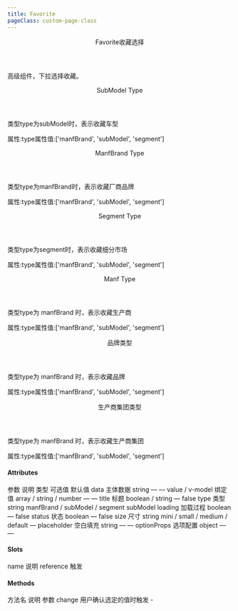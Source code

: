 ```yaml
---
title: Favorite
pageClass: custom-page-class
---
```


<ClientOnly>
<Common-code-format>

  <div slot="componentNameTitle" class="component">
    <header class="component-name">
      Favorite收藏选择
    </header>
    <p class="component-text">
      高级组件，下拉选择收藏。
    </p>
  </div>

  <div slot="description">
    <header class="iw-description-title">
      SubModel Type
    </header>
    <p class="iw-description-text">
      类型type为subModel时，表示收藏车型
    </p>
  </div>

  <div slot="showComponents" class="iw-show-component">
    <Favorite-demo1/>
  </div>

  <section slot="paraDescription" class="iw-code-description">
    <p class="iw-paraStyle-wrapper">
        属性:<span class="iw-paraStyle">type</span>属性值:<span class="iw-paraStyle">['manfBrand', 'subModel', 'segment']</span>
    </p>
  </section>

  <highlight-code class="codeStyle" slot="showCode" lang="vue">
    <template>
      <div>
        <iw-favorite
          v-model="value"
          :data="data"
          :type-data="typeData"
          :show-search="true"
          type="subModel"
          is-modal
          title="车型"
          size="mini"
          require
          placement="bottomLeft"
          @save="handleSave"
          @change="handleChange"
        >
          <iw-button slot="reference" type="primary" size="mini">管理收藏车型</iw-button>
          <span slot="desc" class="iw-favorite__desc">
            <abbr class="font-blue">■ 国产 </abbr>
            <abbr class="font-orange">■ 进口</abbr>
          </span>
        </iw-favorite>
        <iw-favorite
          v-model="value2"
          :data="data"
          :showFolder="false"
          :type-data="typeData"
          :show-search="true"
          :append-to-body="false"
          type="subModel"
          title="车型"
          size="mini"
          require
          placement="bottomLeft"
          style="width: 120px;"
          @save="handleSave"
          @change="handleChange2"
        >
          <span slot="desc" class="iw-favorite__desc">
            <abbr class="font-blue">■ 国产 </abbr>
            <abbr class="font-orange">■ 进口</abbr>
          </span>
        </iw-favorite>
      </div>
    </template>
    <script>
    import { data } from '../../data/get-favorite-submodel'
    import { data as submodel } from '../../data/get-submodel'
    export default {
      name: '',
      data() {
        return {
          value: '',
          value2: '',
          data: [],
          typeData: []
        }
      },
      mounted() {
        this.data = data
        this.typeData = submodel
      },
      methods: {
        handleChange(value) {
          console.log('value', value)
          this.value = value
        },
        handleChange2(value) {
          console.log('value', value)
          this.value2 = value
        },
        handleSave(data) {
          this.data = data
        }
      }
    }
    </script>
    <script>
      export const data = [
        {
          'key': 1009,
          'value': '默认竞争圈',
          'selected': true,
          'disabledChildren': [
            {
              'key': 61,
              'value': 'A1'
            }
          ],
          'children': [
            {
              'key': 431,
              'value': '宝来',
              'remark': '国产'
            },
            {
              'key': 606,
              'value': '卡罗拉',
              'remark': '国产'
            },
            {
              'key': 748,
              'value': '奇骏',
              'remark': '国产'
            },
            {
              'key': 828,
              'value': '速腾',
              'remark': '国产'
            },
            {
              'key': 5431,
              'value': '朗逸Plus',
              'remark': '国产'
            },
            {
              'key': 837,
              'value': '思域',
              'remark': '国产'
            },
            {
              'key': 888,
              'value': '逍客',
              'remark': '国产'
            },
            {
              'key': 903,
              'value': '轩逸经典',
              'remark': '国产'
            },
            {
              'key': 925,
              'value': '英朗',
              'remark': '国产'
            },
            {
              'key': 830,
              'value': '桑塔纳',
              'remark': '国产'
            },
            {
              'key': 1144,
              'value': "CLK级",
              'remark': '进口'
            }
          ]
        }
      ]
    </script>
  </highlight-code>
</Common-code-format>
</ClientOnly>

<ClientOnly>
<Common-code-format>

  <div slot="description">
    <header class="iw-description-title">
      ManfBrand Type
    </header>
    <p class="iw-description-text">
      类型type为manfBrand时，表示收藏厂商品牌
    </p>
  </div>

  <div slot="showComponents" class="iw-show-component">
    <Favorite-demo2/>
  </div>

  <section slot="paraDescription" class="iw-code-description">
    <p class="iw-paraStyle-wrapper">
        属性:<span class="iw-paraStyle">type</span>属性值:<span class="iw-paraStyle">['manfBrand', 'subModel', 'segment']</span>
    </p>
  </section>

  <highlight-code class="codeStyle" slot="showCode" lang="vue">
    <template>
      <div>
        <iw-favorite
          v-model="value"
          :data="data"
          :type-data="typeData"
          :show-search="true"
          type="manfBrand"
          is-modal
          title="厂商品牌"
          size="mini"
          placement="bottomLeft"
          style="width: 180px;"
          @save="handleSave"
          @change="handleChange"
        >
          <iw-button slot="reference" type="primary" size="mini">管理收藏厂商品牌</iw-button>
        </iw-favorite>
      </div>
    </template>
    <script>
    const data = [
      {
        "key":780,
        "value":"默认竞争圈",
        "selected":1,
        "children":[
          {
              "key":138,
              "value":"一汽丰田-丰田"
          },
          {
              "key":135,
              "value":"一汽-大众-大众"
          },
          {
              "key":115,
              "value":"上汽通用-别克"
          },
          {
              "key":109,
              "value":"上汽大众-大众"
          },
          {
              "key":80,
              "value":"吉利汽车-吉利"
          },
          {
              "key":61,
              "value":"广汽丰田-丰田"
          },
          {
              "key":58,
              "value":"广汽本田-本田"
          },
          {
              "key":41,
              "value":"东风日产"
          },
          {
              "key":35,
              "value":"东风本田-本田"
          },
          {
              "key":8,
              "value":"北京奔驰-奔驰"
          }
        ]
      }
    ]
    import { data as manfbrand } from '../../data/get-manfbrand'
    export default {
      name: '',
      data() {
        return {
          value: '',
          data: [],
          typeData: []
        }
      },
      mounted() {
        this.data = data
        this.typeData = manfbrand[1]
      },
      methods: {
        handleChange(value) {
          console.log('value', value)
          this.value = value
        },
        handleSave(data) {
          this.data = data
        }
      }
    }
    </script>
  </highlight-code>
</Common-code-format>
</ClientOnly>

<ClientOnly>
<Common-code-format>

  <div slot="description">
    <header class="iw-description-title">
      Segment Type
    </header>
    <p class="iw-description-text">
      类型type为segment时，表示收藏细分市场
    </p>
  </div>

  <div slot="showComponents" class="iw-show-component">
    <Favorite-demo3/>
  </div>

  <section slot="paraDescription" class="iw-code-description">
    <p class="iw-paraStyle-wrapper">
        属性:<span class="iw-paraStyle">type</span>属性值:<span class="iw-paraStyle">['manfBrand', 'subModel', 'segment']</span>
    </p>
  </section>

  <highlight-code class="codeStyle" slot="showCode" lang="vue">
    <template>
      <div>
        <iw-favorite
          v-model="value"
          :data="data"
          :type-data="typeData"
          :show-search="true"
          type="segment"
          is-modal
          title="细分市场"
          size="mini"
          placement="bottomLeft"
          @save="handleSave"
          @change="handleChange"
        >
          <iw-button slot="reference" type="primary" size="mini">管理收藏细分市场</iw-button>
        </iw-favorite>
        <iw-favorite
          v-model="value"
          :data="data"
          :type-data="typeData"
          :show-search="true"
          type="segment"
          title="细分市场"
          size="mini"
          placement="bottomLeft"
          style="width: 128px;"
          @save="handleSave"
          @change="handleChange"
        >
          <iw-button slot="reference" type="primary" size="mini">管理收藏细分市场</iw-button>
        </iw-favorite>
      </div>
    </template>
    <script>
    import { data } from '../../data/get-favorite-segment'
    import { data as segment } from '../../data/get-segment'
    export default {
      name: '',
      data() {
        return {
          value: '',
          data: [],
          typeData: []
        }
      },
      mounted() {
        this.data = data
        this.typeData = segment
      },
      methods: {
        handleChange(value) {
          console.log('value', value)
          this.value = value
        },
        handleSave(data) {
          this.data = data
        }
      }
    }
    </script>
  </highlight-code>
</Common-code-format>
</ClientOnly>

<ClientOnly>
<Common-code-format>

  <div slot="description">
    <header class="iw-description-title">
      Manf Type
    </header>
    <p class="iw-description-text">
      类型type为 manfBrand 时，表示收藏生产商
    </p>
  </div>

  <div slot="showComponents" class="iw-show-component">
    <Favorite-demo4/>
  </div>

  <section slot="paraDescription" class="iw-code-description">
    <p class="iw-paraStyle-wrapper">
        属性:<span class="iw-paraStyle">type</span>属性值:<span class="iw-paraStyle">['manfBrand', 'subModel', 'segment']</span>
    </p>
  </section>

  <highlight-code class="codeStyle" slot="showCode" lang="vue">
    <template>
      <div>
        <iw-favorite
          v-model="value"
          :data="data"
          :type-data="typeData"
          :show-search="true"
          type="manfBrand"
          is-modal
          title="生产商"
          size="mini"
          placement="bottomLeft"
          style="width: 180px;"
          @save="handleSave"
          @change="handleChange"
        >
          <iw-button slot="reference" type="primary" size="mini">管理收藏生产商</iw-button>
        </iw-favorite>
      </div>
    </template>
    <script>
    import { data as manfbrand } from '../../data/get-manfbrand'
    export default {
      name: '',
      data() {
        return {
          value: '',
          data: [],
          typeData: []
        }
      },
      mounted() {
        this.data = []
        this.typeData = manfbrand[0]
      },
      methods: {
        handleChange(value) {
          console.log('value', value)
          this.value = value
        },
        handleSave(data) {
          this.data = data
        }
      }
    }
    </script>
  </highlight-code>
</Common-code-format>
</ClientOnly>

<ClientOnly>
<Common-code-format>

  <div slot="description">
    <header class="iw-description-title">
      品牌类型
    </header>
    <p class="iw-description-text">
      类型type为 manfBrand 时，表示收藏品牌
    </p>
  </div>

  <div slot="showComponents" class="iw-show-component">
    <Favorite-demo5/>
  </div>

  <section slot="paraDescription" class="iw-code-description">
    <p class="iw-paraStyle-wrapper">
        属性:<span class="iw-paraStyle">type</span>属性值:<span class="iw-paraStyle">['manfBrand', 'subModel', 'segment']</span>
    </p>
  </section>

  <highlight-code class="codeStyle" slot="showCode" lang="vue">
    <template>
      <div>
        <iw-favorite
          v-model="value"
          :data="data"
          :type-data="typeData"
          :show-search="true"
          type="manfBrand"
          is-modal
          title="品牌"
          size="mini"
          placement="bottomLeft"
          style="width: 180px;"
          @save="handleSave"
          @change="handleChange"
        >
          <iw-button slot="reference" type="primary" size="mini">管理收藏品牌</iw-button>
        </iw-favorite>
      </div>
    </template>
    <script>
    import { data as manfbrand } from '../../data/get-manfbrand'
    export default {
      name: '',
      data() {
        return {
          value: '',
          data: [],
          typeData: []
        }
      },
      mounted() {
        this.data = []
        this.typeData = manfbrand[2]
      },
      methods: {
        handleChange(value) {
          console.log('value', value)
          this.value = value
        },
        handleSave(data) {
          this.data = data
        }
      }
    }
    </script>
  </highlight-code>
</Common-code-format>
</ClientOnly>

<ClientOnly>
<Common-code-format>

  <div slot="description">
    <header class="iw-description-title">
      生产商集团类型
    </header>
    <p class="iw-description-text">
      类型type为 manfBrand 时，表示收藏生产商集团
    </p>
  </div>

  <div slot="showComponents" class="iw-show-component">
    <Favorite-demo6/>
  </div>

  <section slot="paraDescription" class="iw-code-description">
    <p class="iw-paraStyle-wrapper">
        属性:<span class="iw-paraStyle">type</span>属性值:<span class="iw-paraStyle">['manfBrand', 'subModel', 'segment']</span>
    </p>
  </section>

  <highlight-code class="codeStyle" slot="showCode" lang="vue">
    <template>
      <div>
        <iw-favorite
          v-model="value"
          :data="data"
          :type-data="typeData"
          :show-search="true"
          type="manfBrand"
          is-modal
          require
          title="生产商集团"
          size="mini"
          placement="bottomLeft"
          style="width: 180px;"
          @save="handleSave"
          @change="handleChange"
        >
          <iw-button slot="reference" type="primary" size="mini">管理</iw-button>
        </iw-favorite>
      </div>
    </template>
    <script>
    import { data as manfbrand } from '../../data/get-manfbrand'
    export default {
      name: '',
      data() {
        return {
          value: '',
          text: {},
          data: [],
          typeData: []
        }
      },
      mounted() {
        this.data = []
        this.typeData = manfbrand[3]
      },
      methods: {
        handleChange(value, text) {
          console.log('value', value, text)
          this.value = value
          this.text = text
        },
        handleSave(data) {
          this.data = data
        }
      }
    }
    </script>
  </highlight-code>
</Common-code-format>
</ClientOnly>

#### Attributes
<ClientOnly>
<Common-create-form>
  <thead slot="form-header" class="formHead">
      <tr class="formHeadRow">
          <th class="formHeadCol">参数</th>
          <th class="formHeadCol">说明</th>
          <th class="formHeadCol">类型</th>
          <th class="formHeadCol">可选值</th>
          <th class="formHeadCol">默认值</th>
      </tr>
  </thead>
  <tbody slot="form-body" class="formBody">
      <tr class="formBodyRow">
          <td class="formBodyCol">data</td>
          <td class="formBodyCol">主体数据</td>
          <td class="formBodyCol">string</td>
          <td class="formBodyCol">—</td>
          <td class="formBodyCol">—</td>
      </tr>
      <tr class="formBodyRow">
          <td class="formBodyCol">value / v-model</td>
          <td class="formBodyCol">绑定值</td>
          <td class="formBodyCol">array / string / number</td>
          <td class="formBodyCol">—</td>
          <td class="formBodyCol">—</td>
      </tr>
      <tr class="formBodyRow">
          <td class="formBodyCol">title</td>
          <td class="formBodyCol">标题</td>
          <td class="formBodyCol">boolean / string</td>
          <td class="formBodyCol">—</td>
          <td class="formBodyCol">false</td>
      </tr>
      <tr class="formBodyRow">
          <td class="formBodyCol">type</td>
          <td class="formBodyCol">类型</td>
          <td class="formBodyCol">string</td>
          <td class="formBodyCol">manfBrand / subModel / segment</td>
          <td class="formBodyCol">subModel</td>
      </tr>
      <tr class="formBodyRow">
          <td class="formBodyCol">loading</td>
          <td class="formBodyCol">加载过程</td>
          <td class="formBodyCol">boolean</td>
          <td class="formBodyCol">—</td>
          <td class="formBodyCol">false</td>
      </tr>
      <tr class="formBodyRow">
          <td class="formBodyCol">status</td>
          <td class="formBodyCol">状态</td>
          <td class="formBodyCol">boolean</td>
          <td class="formBodyCol">—</td>
          <td class="formBodyCol">false</td>
      </tr>
      <tr class="formBodyRow">
          <td class="formBodyCol">size</td>
          <td class="formBodyCol">尺寸</td>
          <td class="formBodyCol">string</td>
          <td class="formBodyCol">mini / small / medium / default</td>
          <td class="formBodyCol">—</td>
      </tr>
      <tr class="formBodyRow">
          <td class="formBodyCol">placeholder</td>
          <td class="formBodyCol">空白填充</td>
          <td class="formBodyCol">string</td>
          <td class="formBodyCol">—</td>
          <td class="formBodyCol">—</td>
      </tr>
      <tr class="formBodyRow">
          <td class="formBodyCol">optionProps</td>
          <td class="formBodyCol">选项配置</td>
          <td class="formBodyCol">object</td>
          <td class="formBodyCol">—</td>
          <td class="formBodyCol">—</td>
      </tr>
  </tbody>
</Common-create-form>
</ClientOnly>

#### Slots
<ClientOnly>
<Common-create-form>
  <thead slot="form-header" class="formHead">
      <tr class="formHeadRow">
          <th class="formHeadCol">name</th>
          <th class="formHeadCol">说明</th>
      </tr>
  </thead>
  <tbody slot="form-body" class="formBody">
    <tr class="formBodyRow">
        <td class="formBodyCol">reference</td>
        <td class="formBodyCol">触发</td>
    </tr>
  </tbody>
</Common-create-form>
</ClientOnly>

#### Methods 
<ClientOnly>
<Common-create-form>
  <thead slot="form-header" class="formHead">
      <tr class="formHeadRow">
          <th class="formHeadCol">方法名</th>
          <th class="formHeadCol">说明</th>
          <th class="formHeadCol">参数</th>
      </tr>
  </thead>
  <tbody slot="form-body" class="formBody">
    <tr class="formBodyRow">
        <td class="formBodyCol">change</td>
        <td class="formBodyCol">用户确认选定的值时触发</td>
        <td class="formBodyCol">-</td>
    </tr>
  </tbody>
</Common-create-form>
</ClientOnly>
